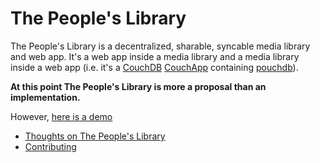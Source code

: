 # The People's Library

The People's Library is a decentralized, sharable, syncable media library and web app. 
It's a web app inside a media library and a media library inside a web app (i.e. it's a [CouchDB](http://couchdb.apache.org/) [CouchApp](http://couchdb.readthedocs.org/en/latest/couchapp/) containing [pouchdb](http://pouchdb.com/)).

**__At this point The People's Library is more a proposal than an implementation.__**

However, [here is a demo](http://peoples-lib.iriscouch.com/peoples-lib/_design/peoples-lib/index.html)

* [Thoughts on The People's Library](/docs/background.md)
* [Contributing](/docs/development.md)